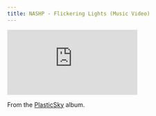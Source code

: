 ```yaml
---
title: NASHP - Flickering Lights (Music Video)
---
```


<div class="video">
  <iframe src="https://www.youtube.com/embed/0LvCCNjuEcE" frameborder="0" allow="accelerometer; autoplay; clipboard-write; encrypted-media; gyroscope; picture-in-picture" allowfullscreen></iframe>
</div>

From the [PlasticSky][1] album.

[1]:	http://nashp.com/plasticsky